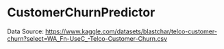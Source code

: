 # CustomerChurnPredictor

Data Source: https://www.kaggle.com/datasets/blastchar/telco-customer-churn?select=WA_Fn-UseC_-Telco-Customer-Churn.csv